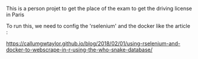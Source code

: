  This is a person projet to get the place of the exam to get the driving license in Paris

To run this, we need to config the 'rselenium' and the docker like the article :

https://callumgwtaylor.github.io/blog/2018/02/01/using-rselenium-and-docker-to-webscrape-in-r-using-the-who-snake-database/
